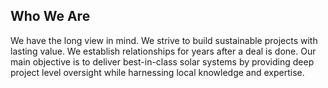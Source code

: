 ## Who We Are

We have the long view in mind. We strive to build sustainable projects with lasting value. We establish relationships for years after a deal is done. Our main objective is to deliver best-in-class solar systems by providing deep project level oversight while harnessing local knowledge and expertise.

